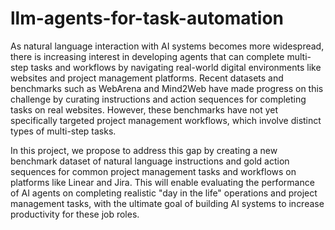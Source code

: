 # llm-agents-for-task-automation

As natural language interaction with AI systems becomes more widespread, there is increasing interest in developing agents that can complete multi-step tasks and workflows by navigating real-world digital environments like websites and project management platforms. Recent datasets and benchmarks such as WebArena and Mind2Web have made progress on this challenge by curating instructions and action sequences for completing tasks on real websites. However, these benchmarks have not yet specifically targeted project management workflows, which involve distinct types of multi-step tasks. 

In this project, we propose to address this gap by creating a new benchmark dataset of natural language instructions and gold action sequences for common project management tasks and workflows on platforms like Linear and Jira. This will enable evaluating the performance of AI agents on completing realistic "day in the life" operations and project management tasks, with the ultimate goal of building AI systems to increase productivity for these job roles.